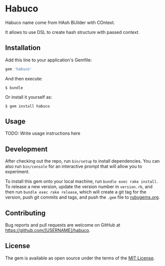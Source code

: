 # Habuco

Habuco name come from HAsh BUilder with COntext.

It allows to use DSL to create hash structure with passed context.

## Installation

Add this line to your application's Gemfile:

```ruby
gem 'habuco'
```

And then execute:

    $ bundle

Or install it yourself as:

    $ gem install habuco

## Usage

TODO: Write usage instructions here

## Development

After checking out the repo, run `bin/setup` to install dependencies. You can also run `bin/console` for an interactive prompt that will allow you to experiment.

To install this gem onto your local machine, run `bundle exec rake install`. To release a new version, update the version number in `version.rb`, and then run `bundle exec rake release`, which will create a git tag for the version, push git commits and tags, and push the `.gem` file to [rubygems.org](https://rubygems.org).

## Contributing

Bug reports and pull requests are welcome on GitHub at https://github.com/[USERNAME]/habuco.


## License

The gem is available as open source under the terms of the [MIT License](http://opensource.org/licenses/MIT).

